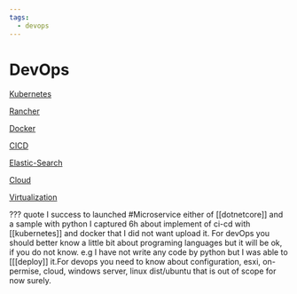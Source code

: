 ```yaml
---
tags:
  - devops
---
```


# DevOps

[Kubernetes](Kubernetes.md)

[Rancher](Rancher.md)

[Docker](Docker.md)

[CICD](CICD.md)

[Elastic-Search](Elastic-Search.md)

[Cloud](Cloud.md)

[Virtualization](Virtualization.md)

??? quote
    I success to launched #Microservice  either of [[dotnetcore]] and a sample with python I captured 6h about implement of ci-cd with [[kubernetes]] and docker that I did not want upload it. For devOps you should better know a little bit about programing languages but it will be ok, if you do not know. e.g I have not write any code by python but I was able to [[[deploy]] it.For devops you need to know about configuration, esxi, on-permise, cloud, windows server, linux dist/ubuntu that is out of scope for now surely.
